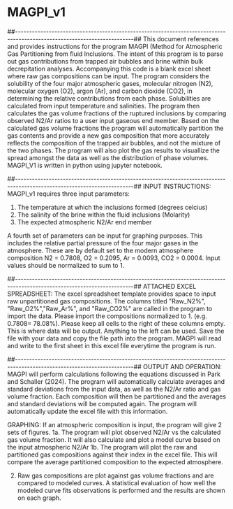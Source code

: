 # MAGPI_v1
##------------------------------------------------------------------------------------------------------------------------##
This document references and provides instructions for the program MAGPI (Method for Atmospheric Gas Partitioning from fluid Inclusions. The intent of this program is to parse out gas contributions from trapped air bubbles and brine within bulk decrepitation analyses. Accompanying this code is a blank excel sheet where raw gas compositions can be input. The program considers the solubility of the four major atmospheric gases, molecular nitrogen (N2), molecular oxygen (O2), argon (Ar), and carbon dioxide (CO2), in determining the relative contributions from each phase. Solubilities are calculated from input temperature and salinities. The program then calculates the gas volume fractions of the ruptured inclusions by comparing observed N2/Ar ratios to a user input gaseous end member. Based on the calculated gas volume fractions the program will automatically partition the gas contents and provide a new gas composition that more accurately reflects the composition of the trapped air bubbles, and not the mixture of the two phases. The program will also plot the gas results to visuallize the spread amongst the data as well as the distribution of phase volumes. MAGPI_V1 is written in python using jupyter notebook.

##------------------------------------------------------------------------------------------------------------------------##
INPUT INSTRUCTIONS: 
MAGPI_v1 requires three input parameters:
1. The temperature at which the inclusions formed (degrees celcius)
2. The salinity of the brine within the fluid inclusions (Molarity)
3. The expected atmospheric N2/Ar end member

A fourth set of parameters can be input for graphing purposes. This includes the relative partial pressure of the four major gases in the atmosphere. These are by default set to the modern atmosphere composition N2 = 0.7808, O2 = 0.2095, Ar = 0.0093, CO2 = 0.0004. Input values should be normalized to sum to 1. 

##------------------------------------------------------------------------------------------------------------------------##
ATTACHED EXCEL SPREADSHEET:
The excel spreadsheet template provides space to input raw unpartitioned gas compositions. The columns titled "Raw_N2%", "Raw_O2%","Raw_Ar%", and "Raw_CO2%" are called in the program to import the data. Please import the compositions normalized to 1. (e.g. 0.7808= 78.08%). Please keep all cells to the right of these columns empty. This is where data will be output. Anything to the left can be used. Save the file with your data and copy the file path into the program. MAGPI will read and write to the first sheet in this excel file everytime the program is run. 

##------------------------------------------------------------------------------------------------------------------------##
OUTPUT AND OPERATION:
MAGPI will perform calculations following the equations discussed in Park and Schaller (2024). The program will automatically calculate averages and standard deviations from the input data, as well as the N2/Ar ratio and gas volume fraction. Each composition will then be partitioned and the averages and standard deviations will be computed again. The program will automatically update the excel file with this information. 

GRAPHING: If an atmospheric composition is input, the program will give 2 sets of figures. 
1a. The program will plot observed N2/Ar vs the calculated gas volume fraction. It will also calculate and plot a model curve based on the input atmospheric N2/Ar
1b. The program will plot the raw and partitioned gas compositions against their index in the excel file. This will compare the average partitioned composition to the expected atmosphere.

2. Raw gas compositions are plot against gas volume fractions and are compared to modeled curves. A statistical evaluation of how well the modeled curve fits observations is performed and the results are shown on each graph. 
